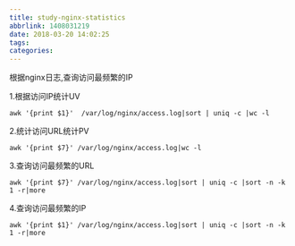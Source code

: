 ```yaml
---
title: study-nginx-statistics
abbrlink: 1408031219
date: 2018-03-20 14:02:25
tags:
categories:
---
```

根据nginx日志,查询访问最频繁的IP


1.根据访问IP统计UV
```
awk '{print $1}'  /var/log/nginx/access.log|sort | uniq -c |wc -l
```

2.统计访问URL统计PV
```
awk '{print $7}' /var/log/nginx/access.log|wc -l
```

3.查询访问最频繁的URL
```
awk '{print $7}' /var/log/nginx/access.log|sort | uniq -c |sort -n -k 1 -r|more
```

4.查询访问最频繁的IP
```
awk '{print $1}' /var/log/nginx/access.log|sort | uniq -c |sort -n -k 1 -r|more
```
